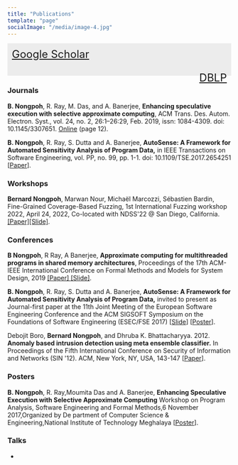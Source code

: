 ```yaml
---
title: "Publications"
template: "page"
socialImage: "/media/image-4.jpg"
---
```



<div style="padding:10px;background-color:ececec;color:1f1c5a;font-size:1.5rem">
<a href="https://scholar.google.co.in/citations?user=T0yqLoUAAAAJ&hl=en">Google Scholar</a>

<a href="https://dblp.org/pers/hd/n/Nongpoh:Bernard" style="float:right">DBLP</a>
</div>


### Journals

**B. Nongpoh**, R. Ray, M. Das, and A. Banerjee, **Enhancing speculative execution with selective approximate computing**, ACM Trans. Des. Autom. Electron. Syst., vol. 24, no.
2, 26:1–26:29, Feb. 2019, issn: 1084-4309. doi: 10.1145/3307651. [Online](
http://doi.acm.org/10.1145/3307651) (page 12).

**B. Nongpoh**, R. Ray, S. Dutta and A. Banerjee, **AutoSense: A Framework for Automated Sensitivity Analysis of Program Data,** in IEEE Transactions on Software Engineering, vol. PP, no. 99, pp. 1-1.
doi: 10.1109/TSE.2017.2654251 [[Paper](http://ieeexplore.ieee.org/document/7820185/)].

### Workshops

**Bernard Nongpoh**, Marwan Nour, Michaël Marcozzi, Sébastien Bardin, Fine-Grained Coverage-Based Fuzzing, 1st International Fuzzing workshop 2022, April 24, 2022, Co-located with NDSS'22 @ San Diego, California. [[Paper]](https://binsec.github.io/assets/publications/papers/2022-fuzzing.pdf)[[Slide]](https://binsec.github.io/assets/publications/slides/2022-fuzzing.pdf).

### Conferences


**B Nongpoh**, R Ray, A Banerjee, **Approximate computing for multithreaded programs in shared memory architectures**, Proceedings of the 17th ACM-IEEE International Conference on Formal Methods and Models for System Design, 2019 [[Paper] ](https://dl.acm.org/doi/abs/10.1145/3359986.3361209)[[Slide]](/documents/Memocode_19_Slide.pdf).


**B. Nongpoh**, R. Ray, S. Dutta and A. Banerjee, **AutoSense: A Framework for Automated Sensitivity Analysis of Program Data,** invited to present as Journal-first paper at the 11th Joint Meeting of the European Software Engineering Conference and the ACM SIGSOFT Symposium on the Foundations of Software Engineering (ESEC/FSE 2017) [[Slide](/documents/FSE-2017-slide.pdf)] [[Poster](/documents/FSE-2017-poster.pdf)].

Debojit Boro, **Bernard Nongpoh**, and Dhruba K. Bhattacharyya. 2012. **Anomaly based intrusion detection using meta ensemble classifier.** In Proceedings of the Fifth International Conference on Security of Information and Networks (SIN '12). ACM, New York, NY, USA, 143-147 [[Paper](http://dl.acm.org/citation.cfm?id=2388596)].

### Posters

**B. Nongpoh**, R. Ray,Moumita Das and A. Banerjee, **Enhancing Speculative Execution with Selective Approximate Computing** 
Workshop on Program Analysis, Software Engineering and Formal Methods,6 November 2017,Organized by De partment of Computer Science & Engineering,National Institute of Technology Meghalaya
 [[Poster](/documents/NIT-CSE-Poster.pdf)].


 ### Talks 

 - 